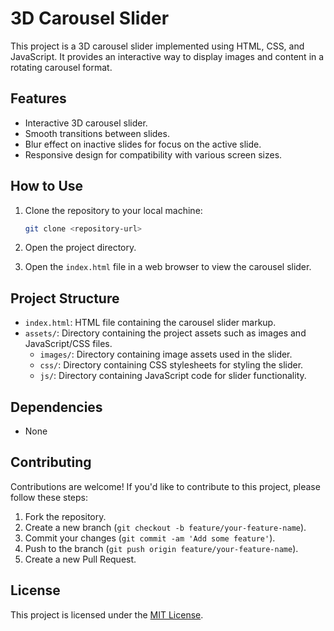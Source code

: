 # 3D Carousel Slider

This project is a 3D carousel slider implemented using HTML, CSS, and JavaScript. It provides an interactive way to display images and content in a rotating carousel format.

## Features

- Interactive 3D carousel slider.
- Smooth transitions between slides.
- Blur effect on inactive slides for focus on the active slide.
- Responsive design for compatibility with various screen sizes.

## How to Use

1. Clone the repository to your local machine:

   ```bash
   git clone <repository-url>

2. Open the project directory.

3. Open the `index.html` file in a web browser to view the carousel slider.

## Project Structure

- `index.html`: HTML file containing the carousel slider markup.
- `assets/`: Directory containing the project assets such as images and JavaScript/CSS files.
  - `images/`: Directory containing image assets used in the slider.
  - `css/`: Directory containing CSS stylesheets for styling the slider.
  - `js/`: Directory containing JavaScript code for slider functionality.

## Dependencies

- None

## Contributing

Contributions are welcome! If you'd like to contribute to this project, please follow these steps:

1. Fork the repository.
2. Create a new branch (`git checkout -b feature/your-feature-name`).
3. Commit your changes (`git commit -am 'Add some feature'`).
4. Push to the branch (`git push origin feature/your-feature-name`).
5. Create a new Pull Request.

## License

This project is licensed under the [MIT License](LICENSE).